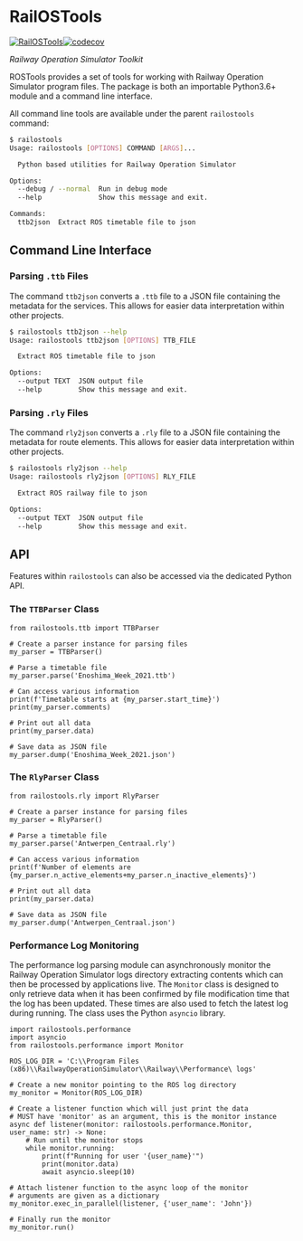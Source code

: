 # RailOSTools
[![RailOSTools](https://github.com/Railway-Op-Sim/railostools/actions/workflows/rostools.yml/badge.svg)](https://github.com/Railway-Op-Sim/railostools/actions/workflows/rostools.yml)[![codecov](https://codecov.io/gh/Railway-Op-Sim/rostools/branch/main/graph/badge.svg?token=ZDddjxt8v5)](https://codecov.io/gh/Railway-Op-Sim/rostools)

*Railway Operation Simulator Toolkit*

ROSTools provides a set of tools for working with Railway Operation Simulator program files.
The package is both an importable Python3.6+ module and a command line interface.

All command line tools are available under the parent `railostools` command:

```sh
$ railostools
Usage: railostools [OPTIONS] COMMAND [ARGS]...

  Python based utilities for Railway Operation Simulator

Options:
  --debug / --normal  Run in debug mode
  --help              Show this message and exit.

Commands:
  ttb2json  Extract ROS timetable file to json
```

## Command Line Interface

### Parsing `.ttb` Files

The command `ttb2json` converts a `.ttb` file to a JSON file containing the metadata for the services.
This allows for easier data interpretation within other projects.

```sh
$ railostools ttb2json --help
Usage: railostools ttb2json [OPTIONS] TTB_FILE

  Extract ROS timetable file to json

Options:
  --output TEXT  JSON output file
  --help         Show this message and exit.
```

### Parsing `.rly` Files

The command `rly2json` converts a `.rly` file to a JSON file containing the metadata for route elements.
This allows for easier data interpretation within other projects.

```sh
$ railostools rly2json --help
Usage: railostools rly2json [OPTIONS] RLY_FILE

  Extract ROS railway file to json

Options:
  --output TEXT  JSON output file
  --help         Show this message and exit.
```

## API

Features within `railostools` can also be accessed via the dedicated Python API.

### The `TTBParser` Class

```python3
from railostools.ttb import TTBParser

# Create a parser instance for parsing files
my_parser = TTBParser()

# Parse a timetable file
my_parser.parse('Enoshima_Week_2021.ttb')

# Can access various information
print(f'Timetable starts at {my_parser.start_time}')
print(my_parser.comments)

# Print out all data
print(my_parser.data)

# Save data as JSON file
my_parser.dump('Enoshima_Week_2021.json')
```

### The `RlyParser` Class

```python3
from railostools.rly import RlyParser

# Create a parser instance for parsing files
my_parser = RlyParser()

# Parse a timetable file
my_parser.parse('Antwerpen_Centraal.rly')

# Can access various information
print(f'Number of elements are {my_parser.n_active_elements+my_parser.n_inactive_elements}')

# Print out all data
print(my_parser.data)

# Save data as JSON file
my_parser.dump('Antwerpen_Centraal.json')
```

### Performance Log Monitoring
The performance log parsing module can asynchronously monitor the Railway Operation Simulator logs directory extracting
contents which can then be processed by applications live. The `Monitor` class is designed to only retrieve data when
it has been confirmed by file modification time that the log has been updated. These times are also used to fetch the
latest log during running. The class uses the Python `asyncio` library.

```python3
import railostools.performance
import asyncio
from railostools.performance import Monitor

ROS_LOG_DIR = 'C:\\Program Files (x86)\\RailwayOperationSimulator\\Railway\\Performance\ logs'

# Create a new monitor pointing to the ROS log directory
my_monitor = Monitor(ROS_LOG_DIR)

# Create a listener function which will just print the data
# MUST have 'monitor' as an argument, this is the monitor instance
async def listener(monitor: railostools.performance.Monitor, user_name: str) -> None:
    # Run until the monitor stops
    while monitor.running:
        print(f"Running for user '{user_name}'")
        print(monitor.data)
        await asyncio.sleep(10)

# Attach listener function to the async loop of the monitor
# arguments are given as a dictionary
my_monitor.exec_in_parallel(listener, {'user_name': 'John'})

# Finally run the monitor
my_monitor.run()
```
